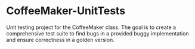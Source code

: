 # CoffeeMaker-UnitTests
Unit testing project for the CoffeeMaker class. The goal is to create a comprehensive test suite to find bugs in a provided buggy implementation and ensure correctness in a golden version.
